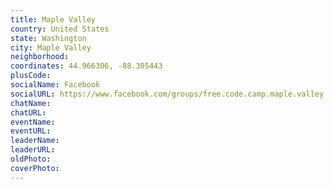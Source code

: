 ```yaml
---
title: Maple Valley
country: United States
state: Washington
city: Maple Valley
neighborhood: 
coordinates: 44.966306, -88.305443
plusCode:
socialName: Facebook
socialURL: https://www.facebook.com/groups/free.code.camp.maple.valley
chatName:
chatURL:
eventName:
eventURL:
leaderName:
leaderURL:
oldPhoto: 
coverPhoto:
---
```


